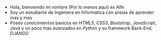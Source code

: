 - Hola, bienvenido mi nombre (Por lo menos aqui) es Alfe
- Soy un estudiante de Ingeniera en Informatica con ansias de aprender mas y mas
- Poseo conocimientos basicos en *HTML5*, *CSS3*, *Bootstrap*, *JavaScript*, *Java* y un poco mas avanzados en *Python* y su framework Back-End, *DJANGO*
